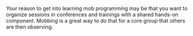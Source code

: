 Your reason to get into learning mob programming may be that you want to organize sessions in conferences and trainings with a shared hands-on component. Mobbing is a great way to do that for a core group that others are then observing.
